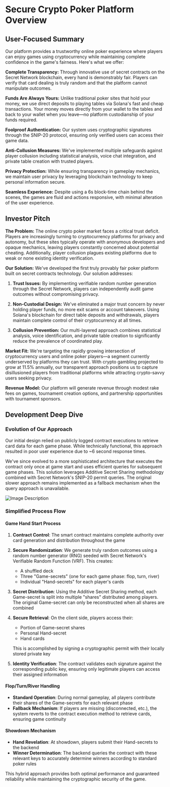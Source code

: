 # Secure Crypto Poker Platform Overview

## User-Focused Summary

Our platform provides a trustworthy online poker experience where players can enjoy games using cryptocurrency while maintaining complete confidence in the game's fairness. Here's what we offer:

**Complete Transparency:** Through innovative use of secret contracts on the Secret Network blockchain, every hand is demonstrably fair. Players can verify that card dealing is truly random and that the platform cannot manipulate outcomes.

**Funds Are Always Yours:** Unlike traditional poker sites that hold your money, we use direct deposits to playing tables via Solana's fast and cheap transactions. Your money moves directly from your wallet to the tables and back to your wallet when you leave—no platform custodianship of your funds required.

**Foolproof Authentication:** Our system uses cryptographic signatures through the SNIP-20 protocol, ensuring only verified users can access their game data.

**Anti-Collusion Measures:** We've implemented multiple safeguards against player collusion including statistical analysis, voice chat integration, and private table creation with trusted players.

**Privacy Protection:** While ensuring transparency in gameplay mechanics, we maintain user privacy by leveraging blockchain technology to keep personal information secure.

**Seamless Experience:** Despite using a 6s block-time chain behind the scenes, the games are fluid and actions responsive, with minimal alteration of the user experience.

## Investor Pitch

**The Problem:** The online crypto poker market faces a critical trust deficit. Players are increasingly turning to cryptocurrency platforms for privacy and autonomy, but these sites typically operate with anonymous developers and opaque mechanics, leaving players constantly concerned about potential cheating. Additionally, player collusion plagues existing platforms due to weak or none existing identity verification.

**Our Solution:** We've developed the first truly provably fair poker platform built on secret contracts technology. Our solution addresses:

1. **Trust Issues:** By implementing verifiable random number generation through the Secret Network, players can independently audit game outcomes without compromising privacy.

2. **Non-Custodial Design:** We've eliminated a major trust concern by never holding player funds, no more exit scams or account takeovers. Using Solana's blockchain for direct table deposits and withdrawals, players maintain complete control of their cryptocurrency at all times.

3. **Collusion Prevention:** Our multi-layered approach combines statistical analysis, voice identification, and private table creation to significantly reduce the prevalence of coordinated play.

**Market Fit:** We're targeting the rapidly growing intersection of cryptocurrency users and online poker players—a segment currently underserved by platforms they can trust. With crypto gambling projected to grow at 11.5% annually, our transparent approach positions us to capture disillusioned players from traditional platforms while attracting crypto-savvy users seeking privacy.

**Revenue Model:** Our platform will generate revenue through modest rake fees on games, tournament creation options, and partnership opportunities with tournament sponsors.

## Development Deep Dive

### Evolution of Our Approach

Our initial design relied on publicly logged contract executions to retrieve card data for each game phase. While technically functional, this approach resulted in poor user experience due to ~6 second response times. 

We've since evolved to a more sophisticated architecture that executes the contract only once at game start and uses efficient queries for subsequent game phases. This solution leverages Additive Secret Sharing methodology combined with Secret Network's SNIP-20 permit queries. The original slower approach remains implemented as a fallback mechanism when the query approach is unavailable.

![Image Description](./POKER_FLOW_CHART_V4_compressed.jpg)

### Simplified Process Flow

#### Game Hand Start Process

1. **Contract Control**: The smart contract maintains complete authority over card generation and distribution throughout the game

2. **Secure Randomization**: We generate truly random outcomes using a random number generator (RNG) seeded with Secret Network's Verifiable Random Function (VRF). This creates:
   - A shuffled deck
   - Three "Game-secrets" (one for each game phase: flop, turn, river)
   - Individual "Hand-secrets" for each player's cards

3. **Secret Distribution**: Using the Additive Secret Sharing method, each Game-secret is split into multiple "shares" distributed among players. The original Game-secret can only be reconstructed when all shares are combined

4. **Secure Retrieval**: On the client side, players access their:
   - Portion of Game-secret shares
   - Personal Hand-secret
   - Hand cards
   
   This is accomplished by signing a cryptographic permit with their locally stored private key

5. **Identity Verification**: The contract validates each signature against the corresponding public key, ensuring only legitimate players can access their assigned information

#### Flop/Turn/River Handling

* **Standard Operation**: During normal gameplay, all players contribute their shares of the Game-secrets for each relevant phase
* **Fallback Mechanism**: If players are missing (disconnected, etc.), the system reverts to the contract execution method to retrieve cards, ensuring game continuity

#### Showdown Mechanism

* **Hand Revelation**: At showdown, players submit their Hand-secrets to the backend
* **Winner Determination**: The backend queries the contract with these relevant keys to accurately determine winners according to standard poker rules

This hybrid approach provides both optimal performance and guaranteed reliability while maintaining the cryptographic security of the game.